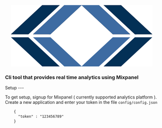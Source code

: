 <p align="center">
    <br/>
    <img src="resources/logo.png" alt="Hull Logo"/>
    <br/>
</p>
<h3>
Cli tool that provides real time analytics using Mixpanel
</h3> 
Setup
---

To get setup, signup for Mixpanel ( currently supported analytics platform ). Create a new
application and enter your token in the file `config/config.json` 
```
    {
      "token" : "123456789"
    } 
```
